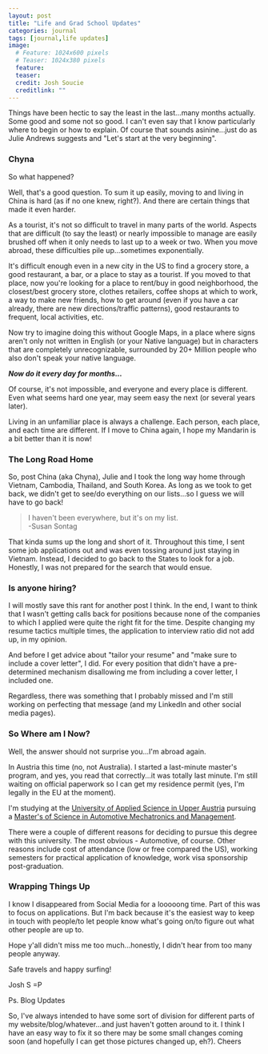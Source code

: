 ```yaml
---
layout: post
title: "Life and Grad School Updates"
categories: journal
tags: [journal,life updates]
image:
  # Feature: 1024x600 pixels
  # Teaser: 1024x380 pixels
  feature:
  teaser:
  credit: Josh Soucie
  creditlink: ""
---
```


Things have been hectic to say the least in the last...many months actually. Some good and some not so good. I can't even say that I know particularly where to begin or how to explain. Of course that sounds asinine...just do as Julie Andrews suggests and "Let's start at the very beginning".

### Chyna
So what happened?

Well, that's a good question. To sum it up easily, moving to and living in China is hard (as if no one knew, right?). And there are certain things that made it even harder.

As a tourist, it's not so difficult to travel in many parts of the world. Aspects that are difficult (to say the least) or nearly impossible to manage are easily brushed off when it only needs to last up to a week or two. When you move abroad, these difficulties pile up...sometimes exponentially.

It's difficult enough even in a new city in the US to find a grocery store, a good restaurant, a bar, or a place to stay as a tourist. If you moved to that place, now you're looking for a place to rent/buy in good neighborhood, the closest/best grocery store, clothes retailers, coffee shops at which to work, a way to make new friends, how to get around (even if you have a car already, there are new directions/traffic patterns), good restaurants to frequent, local activities, etc.

Now try to imagine doing this without Google Maps, in a place where signs aren't only not written in English (or your Native language) but in characters that are completely unrecognizable, surrounded by 20+ Million people who also don't speak your native language.

***Now do it every day for months...***

Of course, it's not impossible, and everyone and every place is different. Even what seems hard one year, may seem easy the next (or several years later).

Living in an unfamiliar place is always a challenge. Each person, each place, and each time are different. If I move to China again, I hope my Mandarin is a bit better than it is now!

### The Long Road Home
So, post China (aka Chyna), Julie and I took the long way home through Vietnam, Cambodia, Thailand, and South Korea. As long as we took to get back, we didn't get to see/do everything on our lists...so I guess we will have to go back!

> I haven't been everywhere, but it's on my list.  
-Susan Sontag

That kinda sums up the long and short of it. Throughout this time, I sent some job applications out and was even tossing around just staying in Vietnam. Instead, I decided to go back to the States to look for a job. Honestly, I was not prepared for the search that would ensue.

### Is anyone hiring?
I will mostly save this rant for another post I think. In the end, I want to think that I wasn't getting calls back for positions because none of the companies to which I applied were quite the right fit for the time. Despite changing my resume tactics multiple times, the application to interview ratio did not add up, in my opinion.

And before I get advice about "tailor your resume" and "make sure to include a cover letter", I did. For every position that didn't have a pre-determined mechanism disallowing me from including a cover letter, I included one.

Regardless, there was something that I probably missed and I'm still working on perfecting that message (and my LinkedIn and other social media pages).

### So Where am I Now?
Well, the answer should not surprise you...I'm abroad again.

In Austria this time (no, not Australia). I started a last-minute master's program, and yes, you read that correctly...it was totally last minute. I'm still waiting on official paperwork so I can get my residence permit (yes, I'm legally in the EU at the moment).

I'm studying at the [University of Applied Science in Upper Austria][FH] pursuing a [Master's of Science in Automotive Mechatronics and Management][AMM].

There were a couple of different reasons for deciding to pursue this degree with this university. The most obvious - Automotive, of course. Other reasons include cost of attendance (low or free compared the US), working semesters for practical application of knowledge, work visa sponsorship post-graduation.

### Wrapping Things Up
I know I disappeared from Social Media for a looooong time. Part of this was to focus on applications. But I'm back because it's the easiest way to keep in touch with people/to let people know what's going on/to figure out what other people are up to.

Hope y'all didn't miss me too much...honestly, I didn't hear from too many people anyway.


Safe travels and happy surfing!

Josh S =P

Ps. Blog Updates

So, I've always intended to have some sort of division for different parts of my website/blog/whatever...and just haven't gotten around to it. I think I have an easy way to fix it so there may be some small changes coming soon (and hopefully I can get those pictures changed up, eh?). Cheers

[FH]: https://www.fh-ooe.at/en/
[AMM]: https://www.fh-ooe.at/en/wels-campus/studiengaenge/master/automotive-mechatronics-and-management/

